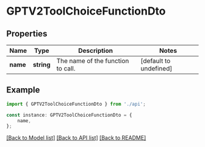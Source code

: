 # GPTV2ToolChoiceFunctionDto


## Properties

Name | Type | Description | Notes
------------ | ------------- | ------------- | -------------
**name** | **string** | The name of the function to call. | [default to undefined]

## Example

```typescript
import { GPTV2ToolChoiceFunctionDto } from './api';

const instance: GPTV2ToolChoiceFunctionDto = {
    name,
};
```

[[Back to Model list]](../README.md#documentation-for-models) [[Back to API list]](../README.md#documentation-for-api-endpoints) [[Back to README]](../README.md)
